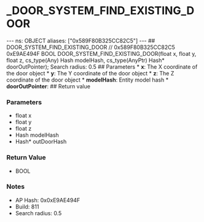 # _DOOR_SYSTEM_FIND_EXISTING_DOOR

--- ns: OBJECT aliases: ["0x589F80B325CC82C5"] --- ## DOOR_SYSTEM_FIND_EXISTING_DOOR  // 0x589F80B325CC82C5 0xE9AE494F BOOL DOOR_SYSTEM_FIND_EXISTING_DOOR(float x, float y, float z, cs_type(Any) Hash modelHash, cs_type(AnyPtr) Hash* doorOutPointer);  Search radius: 0.5   ## Parameters * **x**: The X coordinate of the door object * **y**: The Y coordinate of the door object * **z**: The Z coordinate of the door object * **modelHash**: Entity model hash * **doorOutPointer**:  ## Return value

### Parameters
* float x
* float y
* float z
* Hash modelHash
* Hash* outDoorHash

### Return Value
* BOOL

### Notes
* AP Hash: 0x0xE9AE494F
* Build: 811
* Search radius: 0.5

